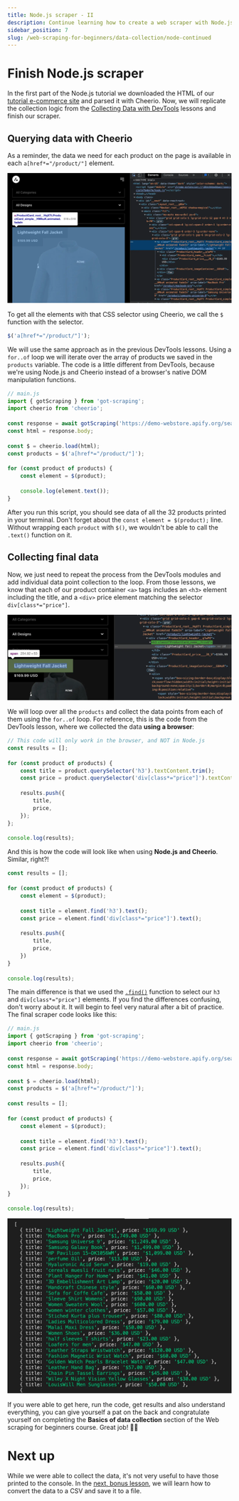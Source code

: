 ```yaml
---
title: Node.js scraper - II
description: Continue learning how to create a web scraper with Node.js and Cheerio. Learn how to parse HTML and print the results of the data your scraper has collected.
sidebar_position: 7
slug: /web-scraping-for-beginners/data-collection/node-continued
---
```


# [](#finish-scraper) Finish Node.js scraper

In the first part of the Node.js tutorial we downloaded the HTML of our [tutorial e-commerce site](https://demo-webstore.apify.org/search/on-sale) and parsed it with Cheerio. Now, we will replicate the collection logic from the [Collecting Data with DevTools](./using_devtools.md) lessons and finish our scraper.

## [](#querying-with-cheerio) Querying data with Cheerio

As a reminder, the data we need for each product on the page is available in each `a[href*="/product/"]` element.

![Selecting an element from the Elements tab](./images/selecting-container-element.webp)

To get all the elements with that CSS selector using Cheerio, we call the `$` function with the selector.

```js
$('a[href*="/product/"]');
```

We will use the same approach as in the previous DevTools lessons. Using a `for..of` loop we will iterate over the array of products we saved in the `products` variable. The code is a little different from DevTools, because we're using Node.js and Cheerio instead of a browser's native DOM manipulation functions.

```js
// main.js
import { gotScraping } from 'got-scraping';
import cheerio from 'cheerio';

const response = await gotScraping('https://demo-webstore.apify.org/search/on-sale');
const html = response.body;

const $ = cheerio.load(html);
const products = $('a[href*="/product/"]');

for (const product of products) {
    const element = $(product);

    console.log(element.text());
}
```

After you run this script, you should see data of all the 32 products printed in your terminal. Don't forget about the `const element = $(product);` line. Without wrapping each `product` with `$()`, we wouldn't be able to call the `.text()` function on it.

## [](#collecting-data) Collecting final data

Now, we just need to repeat the process from the DevTools modules and add individual data point collection to the loop. From those lessons, we know that each of our product container `<a>` tags includes an `<h3>` element including the title, and a `<div>` price element matching the selector `div[class*="price"]`.

![Finding child elements in Elements tab](./images/find-child-elements.webp)

We will loop over all the `products` and collect the data points from each of them using the `for..of` loop. For reference, this is the code from the DevTools lesson, where we collected the data **using a browser**:

```js
// This code will only work in the browser, and NOT in Node.js
const results = [];

for (const product of products) {
    const title = product.querySelector('h3').textContent.trim();
    const price = product.querySelector('div[class*="price"]').textContent.trim();

    results.push({
        title,
        price,
    });
};

console.log(results);
```

And this is how the code will look like when using **Node.js and Cheerio**. Similar, right?!

```js
const results = [];

for (const product of products) {
    const element = $(product);

    const title = element.find('h3').text();
    const price = element.find('div[class*="price"]').text();

    results.push({
        title,
        price,
    })
}

console.log(results);
```

The main difference is that we used the [`.find()`](https://api.jquery.com/find/) function to select our `h3` and `div[class*="price"]` elements. If you find the differences confusing, don't worry about it. It will begin to feel very natural after a bit of practice. The final scraper code looks like this:

```js
// main.js
import { gotScraping } from 'got-scraping';
import cheerio from 'cheerio';

const response = await gotScraping('https://demo-webstore.apify.org/search/on-sale');
const html = response.body;

const $ = cheerio.load(html);
const products = $('a[href*="/product/"]');

const results = [];

for (const product of products) {
    const element = $(product);

    const title = element.find('h3').text();
    const price = element.find('div[class*="price"]').text();

    results.push({
        title,
        price,
    });
}

console.log(results);
```

![Printing all products' data to terminal](./images/terminal-all-products-data.webp)

If you were able to get here, run the code, get results and also understand everything, you can give yourself a pat on the back and congratulate yourself on completing the **Basics of data collection** section of the Web scraping for beginners course. Great job! 👏🎉

# [](#next) Next up

While we were able to collect the data, it's not very useful to have those printed to the console. In the [next, bonus lesson](./save_to_csv.md), we will learn how to convert the data to a CSV and save it to a file.
